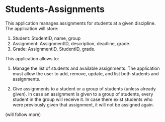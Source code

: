 # Students-Assignments
This application manages assignments for students at a given discipline. The application
will store:

1. Student: StudentID, name, group
2. Assignment: AssignmentID, description, deadline, grade.
3. Grade: AssignmentID, StudentID, grade.

This application allows to:

1. Manage the list of students and available assignments. The application must allow the user to
add, remove, update, and list both students and assignments.

2. Give assignments to a student or a group of students (unless already given). In case an
assignment is given to a group of students, every student in the group will receive it. In case
there exist students who were previously given that assignment, it will not be assigned again.

(will follow more)
